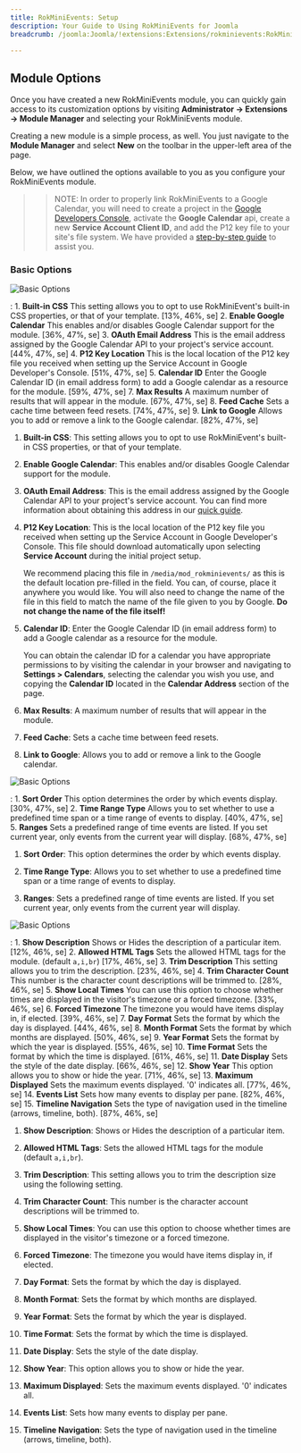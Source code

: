 ```yaml
---
title: RokMiniEvents: Setup
description: Your Guide to Using RokMiniEvents for Joomla
breadcrumb: /joomla:Joomla/!extensions:Extensions/rokminievents:RokMiniEvents

---
```


Module Options
-----

Once you have created a new RokMiniEvents module, you can quickly gain access to its customization options by visiting **Administrator -> Extensions -> Module Manager** and selecting your RokMiniEvents module.

Creating a new module is a simple process, as well. You just navigate to the **Module Manager** and select **New** on the toolbar in the upper-left area of the page.

Below, we have outlined the options available to you as you configure your RokMiniEvents module.

>> NOTE: In order to properly link RokMiniEvents to a Google Calendar, you will need to create a project in the [Google Developers Console](https://console.developers.google.com/), activate the **Google Calendar** api, create a new **Service Account Client ID**, and add the P12 key file to your site's file system. We have provided a [step-by-step guide](google.md) to assist you.

### Basic Options

![Basic Options](assets/module_1.png)

:   1. **Built-in CSS** This setting allows you to opt to use RokMiniEvent's built-in CSS properties, or that of your template. [13%, 46%, se]
    2. **Enable Google Calendar** This enables and/or disables Google Calendar support for the module. [36%, 47%, se]
    3. **OAuth Email Address** This is the email address assigned by the Google Calendar API to your project's service account. [44%, 47%, se]
    4. **P12 Key Location** This is the local location of the P12 key file you received when setting up the Service Account in Google Developer's Console. [51%, 47%, se]
    5. **Calendar ID** Enter the Google Calendar ID (in email address form) to add a Google calendar as a resource for the module. [59%, 47%, se]
    7. **Max Results** A maximum number of results that will appear in the module. [67%, 47%, se]
    8. **Feed Cache** Sets a cache time between feed resets. [74%, 47%, se]
    9. **Link to Google** Allows you to add or remove a link to the Google calendar. [82%, 47%, se]

1. **Built-in CSS**: This setting allows you to opt to use RokMiniEvent's built-in CSS properties, or that of your template.

2. **Enable Google Calendar**: This enables and/or disables Google Calendar support for the module.

3. **OAuth Email Address**: This is the email address assigned by the Google Calendar API to your project's service account. You can find more information about obtaining this address in our [quick guide](google.md).

4. **P12 Key Location**: This is the local location of the P12 key file you received when setting up the Service Account in Google Developer's Console. This file should download automatically upon selecting **Service Account** during the initial project setup. 

    We recommend placing this file in `/media/mod_rokminievents/` as this is the default location pre-filled in the field. You can, of course, place it anywhere you would like. You will also need to change the name of the file in this field to match the name of the file given to you by Google. **Do not change the name of the file itself!**

5. **Calendar ID**: Enter the Google Calendar ID (in email address form) to add a Google calendar as a resource for the module. 

    You can obtain the calendar ID for a calendar you have appropriate permissions to by visiting the calendar in your browser and navigating to **Settings > Calendars**, selecting the calendar you wish you use, and copying the **Calendar ID** located in the **Calendar Address** section of the page.

6. **Max Results**: A maximum number of results that will appear in the module.

7. **Feed Cache**: Sets a cache time between feed resets.

8. **Link to Google**: Allows you to add or remove a link to the Google calendar.


![Basic Options](assets/module_2.jpeg)

:   1. **Sort Order** This option determines the order by which events display. [30%, 47%, se]
    2. **Time Range Type** Allows you to set whether to use a predefined time span or a time range of events to display. [40%, 47%, se]
    5. **Ranges** Sets a predefined range of time events are listed. If you set current year, only events from the current year will display. [68%, 47%, se]

1. **Sort Order**: This option determines the order by which events display.

2. **Time Range Type**: Allows you to set whether to use a predefined time span or a time range of events to display.

5. **Ranges**: Sets a predefined range of time events are listed. If you set current year, only events from the current year will display.

![Basic Options](assets/module_3.jpeg)

:	1. **Show Description** Shows or Hides the description of a particular item. [12%, 46%, se]
	2. **Allowed HTML Tags** Sets the allowed HTML tags for the module. (default `a,i,br`) [17%, 46%, se]
	3. **Trim Description** This setting allows you to trim the description. [23%, 46%, se]
	4. **Trim Character Count** This number is the character count descriptions will be trimmed to. [28%, 46%, se]
	5. **Show Local Times** You can use this option to choose whether times are displayed in the visitor's timezone or a forced timezone. [33%, 46%, se]
	6. **Forced Timezone** The timezone you would have items display in, if elected. [39%, 46%, se]
	7. **Day Format** Sets the format by which the day is displayed. [44%, 46%, se]
	8. **Month Format** Sets the format by which months are displayed. [50%, 46%, se]
	9. **Year Format** Sets the format by which the year is displayed. [55%, 46%, se]
	10. **Time Format** Sets the format by which the time is displayed. [61%, 46%, se]
	11. **Date Display** Sets the style of the date display. [66%, 46%, se]
	12. **Show Year** This option allows you to show or hide the year. [71%, 46%, se]
	13. **Maximum Displayed** Sets the maximum events displayed. '0' indicates all. [77%, 46%, se]
	14. **Events List** Sets how many events to display per pane. [82%, 46%, se]
	15. **Timeline Navigation** Sets the type of navigation used in the timeline (arrows, timeline, both). [87%, 46%, se]

1. **Show Description**: Shows or Hides the description of a particular item.

2. **Allowed HTML Tags**: Sets the allowed HTML tags for the module (default `a,i,br`). 

3. **Trim Description**: This setting allows you to trim the description size using the following setting.

4. **Trim Character Count**: This number is the character account descriptions will be trimmed to.

5. **Show Local Times**: You can use this option to choose whether times are displayed in the visitor's timezone or a forced timezone.

6. **Forced Timezone**: The timezone you would have items display in, if elected.

7. **Day Format**: Sets the format by which the day is displayed.

8. **Month Format**: Sets the format by which months are displayed.

9. **Year Format**: Sets the format by which the year is displayed.

10. **Time Format**: Sets the format by which the time is displayed.

11. **Date Display**: Sets the style of the date display.

12. **Show Year**: This option allows you to show or hide the year.

13. **Maximum Displayed**: Sets the maximum events displayed. '0' indicates all.

14. **Events List**: Sets how many events to display per pane.

15. **Timeline Navigation**: Sets the type of navigation used in the timeline (arrows, timeline, both).


[intro]: assets/rokminievents.jpeg
[settings]: assets/wp_rokintroscroller_module.jpeg
[module1]: assets/module_1.jpeg
[module2]: assets/module_2.jpeg
[module3]: assets/module_3.jpeg
[module5]: assets/module_5.jpeg
